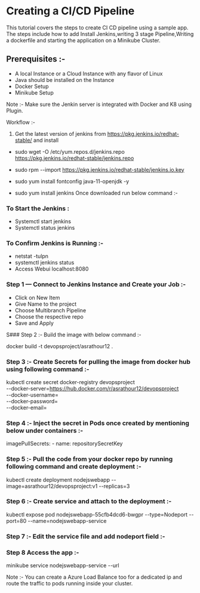 # Creating a CI/CD Pipeline 

This tutorial covers the steps to create CI CD pipeline using a sample app. The steps include how to add Install Jenkins,writing 3 stage Pipeline,Writing a dockerfile
and starting the application on a Minikube Cluster.



## Prerequisites :-
* A local Instance or a Cloud Instance with any flavor of Linux
* Java should be installed on the Instance
* Docker Setup
* Minikube Setup 

Note :- Make sure the Jenkin server is integrated with Docker and K8 using Plugin.

Workflow :-

1. Get the latest version of jenkins from https://pkg.jenkins.io/redhat-stable/ and install

* sudo wget -O /etc/yum.repos.d/jenkins.repo https://pkg.jenkins.io/redhat-stable/jenkins.repo

* sudo rpm --import https://pkg.jenkins.io/redhat-stable/jenkins.io.key

* sudo yum install fontconfig java-11-openjdk -y
* sudo yum install jenkins 
Once downloaded run below command :-

### To Start the Jenkins :
* Systemctl start jenkins
* Systemctl status jenkins 

### To Confirm Jenkins is Running :- 
* netstat -tulpn 
* systemctl jenkins status 
* Access Webui localhost:8080


### Step 1 — Connect to Jenkins Instance and Create your Job :-


* Click on New Item
* Give Name to the project
* Choose Multibranch Pipeline
* Choose the respective repo
* Save and Apply

S### Step 2 :- Build the image with below command :-

docker build -t devopsproject/asrathour12 .

### Step 3 :-  Create Secrets for pulling the image from docker hub using following command :-

kubectl create secret docker-registry devopsproject \
    --docker-server=https://hub.docker.com/r/asrathour12/devopsproject \
    --docker-username=<your username> \
    --docker-password=<your password> \
    --docker-email=<your email id>


### Step 4 :- Inject the secret in Pods once created by mentioning below under containers :-

 imagePullSecrets:
    - name: repositorySecretKey
	

### Step 5 :- Pull the code from your docker repo by running following command and create deployment  :-

  kubectl create deployment nodejswebapp --image=asrathour12/devopsproject:v1 --replicas=3


### Step 6 :- Create service and attach to the deployment :-

kubectl expose pod nodejswebapp-55cfb4dcd6-bwgpr --type=Nodeport --port=80 --name=nodejswebapp-service 


### Step 7 :- Edit the service file and add nodeport field :-


### Step 8 Access the app :-

minikube service nodejswebapp-service --url

Note :- You can create a Azure Load Balance too for a dedicated ip and route the traffic to pods running inside your cluster.
   


